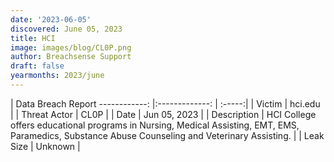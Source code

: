 ```yaml
---
date: '2023-06-05'
discovered: June 05, 2023
title: HCI
image: images/blog/CL0P.png
author: Breachsense Support
draft: false
yearmonths: 2023/june
---
```



| Data Breach Report
------------:     |:-------------:    | :-----:|
| Victim      | hci.edu      | 
| Threat Actor      | CL0P      | 
| Date     | Jun 05, 2023      | 
| Description      | HCI College offers educational programs in Nursing, Medical Assisting, EMT, EMS, Paramedics, Substance Abuse Counseling and Veterinary Assisting.      | 
| Leak Size      | Unknown      | 

